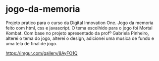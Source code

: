 # jogo-da-memoria
Projeto pratico para o curso da Digital Innovation One.
Jogo da memoria feito com html, css e javascript. 
O tema escolhido para o jogo foi Mortal Kombat.
Com base no projeto apresentado da profº Gabriela Pinheiro, alterei o tema do jogo, alterei o design,
adicionei uma musica de fundo e uma tela de final de jogo.

https://imgur.com/gallery/8AyFO1Q

